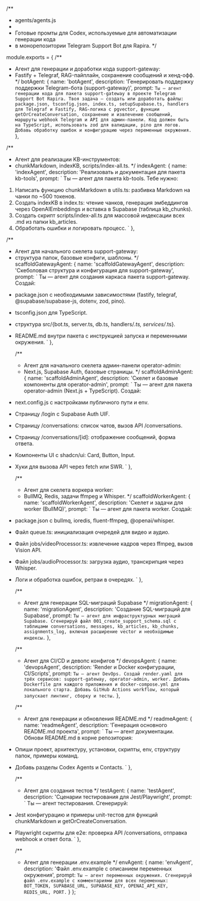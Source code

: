 /**
 * agents/agents.js
 * 
 * Готовые промты для Codex, используемые для автоматизации генерации кода
 * в монорепозитории Telegram Support Bot для Rapira.
 */

module.exports = {
  /**
   * Агент для генерации и доработки кода support-gateway:
   * Fastify + Telegraf, RAG-пайплайн, сохранение сообщений и хенд-офф.
   */
  botAgent: {
    name: 'botAgent',
    description: 'Генерировать поддержку поддержки Telegram-бота (support-gateway)',
    prompt: `
Ты — агент генерации кода для пакета support-gateway в проекте Telegram Support Bot Rapira.
Твоя задача — создать или доработать файлы: package.json, tsconfig.json, index.ts, setupSupabase.ts,
handlers для Telegraf и Fastify, RAG-логика с pgvector, функции getOrCreateConversation,
сохранение и извлечение сообщений, маршруты webhook Telegram и API для админ-панели.
Код должен быть на TypeScript, использовать zod для валидации, pino для логов.
Добавь обработку ошибок и конфигурацию через переменные окружения.
`  },

  /**
   * Агент для реализации KB-инструментов:
   * chunkMarkdown, indexKB, scripts/index-all.ts.
   */
  indexAgent: {
    name: 'indexAgent',
    description: 'Реализовать и документация для пакета kb-tools',
    prompt: `
Ты — агент для пакета kb-tools. Тебе нужно:
1) Написать функцию chunkMarkdown в utils.ts: разбивка Markdown на чанки по ~500 токенов.
2) Создать indexKB в index.ts: чтение чанков, генерация эмбеддингов через OpenAIEmbeddings
   и вставка в Supabase (таблица kb_chunks).
3) Создать скрипт scripts/index-all.ts для массовой индексации всех .md из папки kb_articles.
4) Обработать ошибки и логировать процесс.
`  },

  /**
   * Агент для начального скелета support-gateway:
   * структура папок, базовые конфиги, шаблоны.
   */
  scaffoldGatewayAgent: {
    name: 'scaffoldGatewayAgent',
    description: 'Скеболовая структура и конфигурация для support-gateway',
    prompt: `
Ты — агент для создания каркаса пакета support-gateway.
Cоздай:
- package.json с необходимыми зависимостями (fastify, telegraf, @supabase/supabase-js, dotenv, zod, pino).
- tsconfig.json для TypeScript.
- структура src/{bot.ts, server.ts, db.ts, handlers/*.ts, services/*.ts}.
- README.md внутри пакета с инструкцией запуска и переменными окружения.
`  },

  /**
   * Агент для начального скелета админ-панели operator-admin:
   * Next.js, Supabase Auth, базовые страницы.
   */
  scaffoldAdminAgent: {
    name: 'scaffoldAdminAgent',
    description: 'Скелет и базовые компоненты для operator-admin',
    prompt: `
Ты — агент для пакета operator-admin (Next.js + TypeScript).
Cоздай:
- next.config.js с настройками публичного пути и env.
- Страницу /login с Supabase Auth UIF.
- Страницу /conversations: список чатов, вызов API /conversations.
- Страницу /conversations/[id]: отображение сообщений, форма ответа.
- Компоненты UI с shadcn/ui: Card, Button, Input.
- Хуки для вызова API через fetch или SWR.
`  },

  /**
   * Агент для скелета воркера worker:
   * BullMQ, Redis, задачи ffmpeg и Whisper.
   */
  scaffoldWorkerAgent: {
    name: 'scaffoldWorkerAgent',
    description: 'Скелет и задачи для worker (BullMQ)',
    prompt: `
Ты — агент для пакета worker.
Cоздай:
- package.json с bullmq, ioredis, fluent-ffmpeg, @openai/whisper.
- Файл queue.ts: инициализация очередей для видео и аудио.
- Файл jobs/videoProcessor.ts: извлечение кадров через ffmpeg, вызов Vision API.
- Файл jobs/audioProcessor.ts: загрузка аудио, транскрипция через Whisper.
- Логи и обработка ошибок, ретраи в очередях.
`  },

  /**
   * Агент для генерации SQL-миграций Supabase
   */
  migrationAgent: {
    name: 'migrationAgent',
    description: 'Создание SQL-миграций для Supabase',
    prompt: `
Ты — агент для инфраструктурных миграций Supabase.
Сгенерируй файл 001_create_support_schema.sql с таблицами conversations, messages,
kb_articles, kb_chunks, assignments_log, включая расширение vector и необходимые индексы.
`  },

  /**
   * Агент для CI/CD и девопс конфигов
   */
  devopsAgent: {
    name: 'devopsAgent',
    description: 'Render и Docker конфигурации, CI/Scripts',
    prompt: `
Ты — агент DevOps.
Cоздай render.yaml для трёх сервисов: support-gateway, operator-admin, worker.
Добавь Dockerfile для каждого приложения и docker-compose.yml для локального старта.
Добавь GitHub Actions workflow, который запускает линтинг, сборку и тесты.
`  },

  /**
   * Агент для генерации и обновления README.md
   */
  readmeAgent: {
    name: 'readmeAgent',
    description: 'Генерация основного README.md проекта',
    prompt: `
Ты — агент документации.
Обнови README.md в корне репозитория:
- Опиши проект, архитектуру, установки, скрипты, env, структуру папок, примеры команд.
- Добавь разделы Codex Agents и Contacts.
`  },

  /**
   * Агент для создания тестов
   */
  testAgent: {
    name: 'testAgent',
    description: 'Сценарии тестирования для Jest/Playwright',
    prompt: `
Ты — агент тестирования.
Сгенерируй:
- Jest конфигурацию и примеры unit-тестов для функций chunkMarkdown и getOrCreateConversation.
- Playwright скрипты для e2e: проверка API /conversations, отправка webhook и ответ бота.
`  },

  /**
   * Агент для генерации .env.example
   */
  envAgent: {
    name: 'envAgent',
    description: 'Файл .env.example с описанием переменных окружения',
    prompt: `
Ты — агент переменных окружения.
Сгенерируй файл .env.example с комментариями для всех переменных:
BOT_TOKEN, SUPABASE_URL, SUPABASE_KEY, OPENAI_API_KEY, REDIS_URL, PORT.
`  }
};

